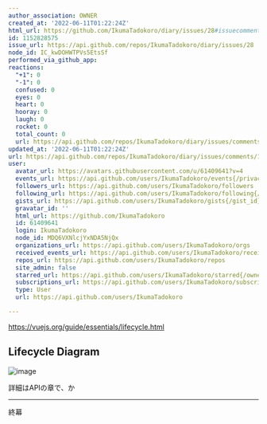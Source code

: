 ```yaml
---
author_association: OWNER
created_at: '2022-06-11T01:22:24Z'
html_url: https://github.com/IkumaTadokoro/diary/issues/28#issuecomment-1152828575
id: 1152828575
issue_url: https://api.github.com/repos/IkumaTadokoro/diary/issues/28
node_id: IC_kwDOHWTPVs5EtsSf
performed_via_github_app: 
reactions:
  "+1": 0
  "-1": 0
  confused: 0
  eyes: 0
  heart: 0
  hooray: 0
  laugh: 0
  rocket: 0
  total_count: 0
  url: https://api.github.com/repos/IkumaTadokoro/diary/issues/comments/1152828575/reactions
updated_at: '2022-06-11T01:22:24Z'
url: https://api.github.com/repos/IkumaTadokoro/diary/issues/comments/1152828575
user:
  avatar_url: https://avatars.githubusercontent.com/u/61409641?v=4
  events_url: https://api.github.com/users/IkumaTadokoro/events{/privacy}
  followers_url: https://api.github.com/users/IkumaTadokoro/followers
  following_url: https://api.github.com/users/IkumaTadokoro/following{/other_user}
  gists_url: https://api.github.com/users/IkumaTadokoro/gists{/gist_id}
  gravatar_id: ''
  html_url: https://github.com/IkumaTadokoro
  id: 61409641
  login: IkumaTadokoro
  node_id: MDQ6VXNlcjYxNDA5NjQx
  organizations_url: https://api.github.com/users/IkumaTadokoro/orgs
  received_events_url: https://api.github.com/users/IkumaTadokoro/received_events
  repos_url: https://api.github.com/users/IkumaTadokoro/repos
  site_admin: false
  starred_url: https://api.github.com/users/IkumaTadokoro/starred{/owner}{/repo}
  subscriptions_url: https://api.github.com/users/IkumaTadokoro/subscriptions
  type: User
  url: https://api.github.com/users/IkumaTadokoro

---
```

https://vuejs.org/guide/essentials/lifecycle.html

## Lifecycle Diagram

![image](https://user-images.githubusercontent.com/61409641/173167198-20802678-bcc2-46e2-bfac-7311724bb2e4.png)

詳細はAPIの章で、か

--- 

終幕
